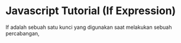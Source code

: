 # Javascript Tutorial (If Expression)

If adalah sebuah satu kunci yang digunakan saat melakukan sebuah percabangan, 